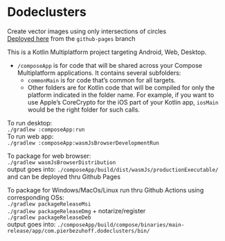 # Dodeclusters
Create vector images using only intersections of circles  
[Deployed here](https://pier-bezuhoff.github.io/Dodeclusters/) from the `github-pages` branch  

This is a Kotlin Multiplatform project targeting Android, Web, Desktop.

* `/composeApp` is for code that will be shared across your Compose Multiplatform applications.
  It contains several subfolders:
  - `commonMain` is for code that’s common for all targets.
  - Other folders are for Kotlin code that will be compiled for only the platform indicated in the folder name.
    For example, if you want to use Apple’s CoreCrypto for the iOS part of your Kotlin app,
    `iosMain` would be the right folder for such calls.  

To run desktop:  
`./gradlew :composeApp:run`  
To run web app:  
`./gradlew :composeApp:wasmJsBrowserDevelopmentRun`  


To package for web browser:  
`./gradlew wasmJsBrowserDistribution`  
output goes into: `./composeApp/build/dist/wasmJs/productionExecutable/`  
and can be deployed thru Github Pages  

To package for Windows/MacOs/Linux run thru Github Actions using corresponding OSs:  
`./gradlew packageReleaseMsi`  
`./gradlew packageReleaseDmg` + notarize/register  
`./gradlew packageReleaseDeb`  
output goes into: `./composeApp/build/compose/binaries/main-release/app/com.pierbezuhoff.dodeclusters/bin/`  
